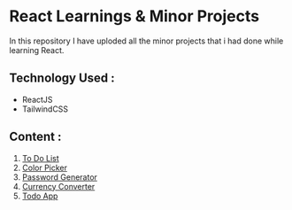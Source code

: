 # React Learnings & Minor Projects
In this repository I have uploded all the minor projects that i had done while learning React.
## Technology Used :
- ReactJS
- TailwindCSS
## Content :
1. [To Do List](https://github.com/i-Riyaj/React-Learnings-Project/tree/main/ToDoList)
2. [Color Picker](https://github.com/i-Riyaj/React-Learnings-Project/tree/main/colorpicker)
3. [Password Generator](https://github.com/i-Riyaj/React-Learnings-Project/tree/main/passwordgenerator)
4. [Currency Converter](https://github.com/i-Riyaj/React-Learnings_Project/tree/main/CurrencyConverter)
5. [Todo App](https://github.com/i-Riyaj/React-Learnings_Project/tree/main/Todo%20List)

